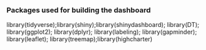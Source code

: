 ### Packages used for building the dashboard
library(tidyverse);library(shiny);library(shinydashboard); library(DT); library(ggplot2); library(dplyr); 
library(labeling); library(gapminder); library(leaflet); library(treemap);library(highcharter)

